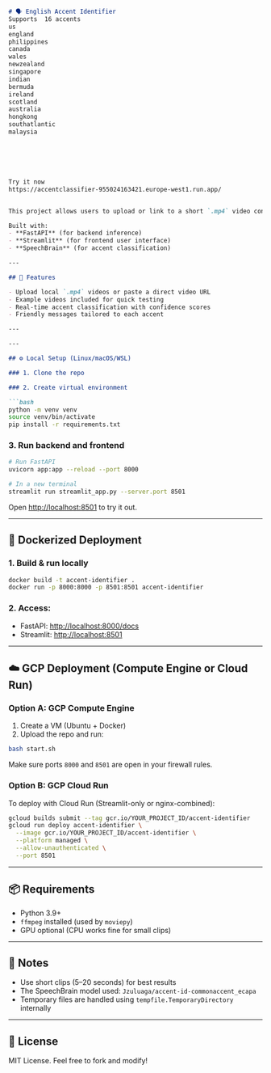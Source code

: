 

```markdown
# 🗣️ English Accent Identifier
Supports  16 accents
us
england
philippines
canada
wales
newzealand
singapore
indian
bermuda
ireland
scotland
australia
hongkong
southatlantic
malaysia






Try it now
https://accentclassifier-955024163421.europe-west1.run.app/


This project allows users to upload or link to a short `.mp4` video containing spoken English, and it detects the speaker's **accent** using a pre-trained SpeechBrain model.

Built with:
- **FastAPI** (for backend inference)
- **Streamlit** (for frontend user interface)
- **SpeechBrain** (for accent classification)

---

## 🔧 Features

- Upload local `.mp4` videos or paste a direct video URL
- Example videos included for quick testing
- Real-time accent classification with confidence scores
- Friendly messages tailored to each accent

---

---

## ⚙️ Local Setup (Linux/macOS/WSL)

### 1. Clone the repo

### 2. Create virtual environment

```bash
python -m venv venv
source venv/bin/activate
pip install -r requirements.txt
```

### 3. Run backend and frontend

```bash
# Run FastAPI
uvicorn app:app --reload --port 8000

# In a new terminal
streamlit run streamlit_app.py --server.port 8501
```

Open [http://localhost:8501](http://localhost:8501) to try it out.

---

## 🐳 Dockerized Deployment

### 1. Build & run locally

```bash
docker build -t accent-identifier .
docker run -p 8000:8000 -p 8501:8501 accent-identifier
```

### 2. Access:

* FastAPI: [http://localhost:8000/docs](http://localhost:8000/docs)
* Streamlit: [http://localhost:8501](http://localhost:8501)

---

## ☁️ GCP Deployment (Compute Engine or Cloud Run)

### Option A: GCP Compute Engine

1. Create a VM (Ubuntu + Docker)
2. Upload the repo and run:

```bash
bash start.sh
```

Make sure ports `8000` and `8501` are open in your firewall rules.

### Option B: GCP Cloud Run

To deploy with Cloud Run (Streamlit-only or nginx-combined):

```bash
gcloud builds submit --tag gcr.io/YOUR_PROJECT_ID/accent-identifier
gcloud run deploy accent-identifier \
  --image gcr.io/YOUR_PROJECT_ID/accent-identifier \
  --platform managed \
  --allow-unauthenticated \
  --port 8501
```

---

## 📦 Requirements

* Python 3.9+
* `ffmpeg` installed (used by `moviepy`)
* GPU optional (CPU works fine for small clips)

---

## 📌 Notes

* Use short clips (5–20 seconds) for best results
* The SpeechBrain model used: `Jzuluaga/accent-id-commonaccent_ecapa`
* Temporary files are handled using `tempfile.TemporaryDirectory` internally

---

## 🤝 License

MIT License. Feel free to fork and modify!

```



